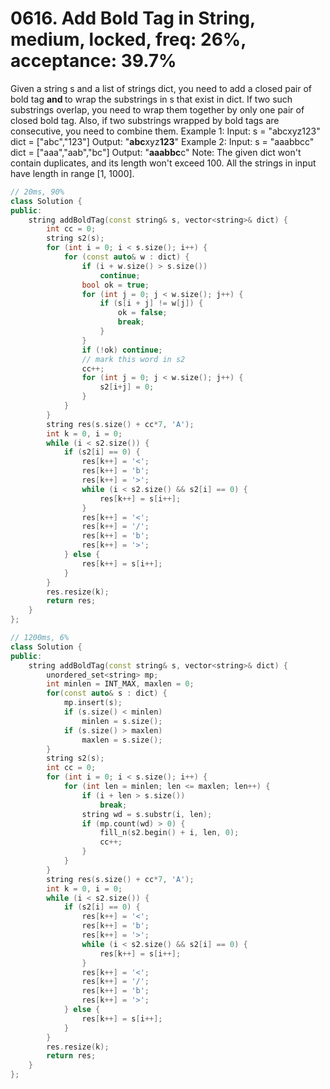 # 0616. Add Bold Tag in String, medium, locked, freq: 26%, acceptance: 39.7%

Given a string s and a list of strings dict, you need to add a closed pair of bold tag <b> and </b> to wrap the substrings in s that exist in dict. If two such substrings overlap, you need to wrap them together by only one pair of closed bold tag. Also, if two substrings wrapped by bold tags are consecutive, you need to combine them.
Example 1:
Input: 
s = "abcxyz123"
dict = ["abc","123"]
Output:
"<b>abc</b>xyz<b>123</b>"
Example 2:
Input: 
s = "aaabbcc"
dict = ["aaa","aab","bc"]
Output:
"<b>aaabbc</b>c"
Note:
The given dict won't contain duplicates, and its length won't exceed 100.
All the strings in input have length in range [1, 1000].

```c++
// 20ms, 90%
class Solution {
public:
    string addBoldTag(const string& s, vector<string>& dict) {
        int cc = 0;
        string s2(s);
        for (int i = 0; i < s.size(); i++) {
            for (const auto& w : dict) {
                if (i + w.size() > s.size())
                    continue;
                bool ok = true;
                for (int j = 0; j < w.size(); j++) {
                    if (s[i + j] != w[j]) {
                        ok = false;
                        break;
                    }
                }
                if (!ok) continue;
                // mark this word in s2
                cc++;
                for (int j = 0; j < w.size(); j++) {
                    s2[i+j] = 0;
                }
            }
        }
        string res(s.size() + cc*7, 'A');
        int k = 0, i = 0;
        while (i < s2.size()) {
            if (s2[i] == 0) {
                res[k++] = '<';
                res[k++] = 'b';
                res[k++] = '>';
                while (i < s2.size() && s2[i] == 0) {
                    res[k++] = s[i++];
                }
                res[k++] = '<';
                res[k++] = '/';
                res[k++] = 'b';
                res[k++] = '>';
            } else {
                res[k++] = s[i++];
            }
        }
        res.resize(k);
        return res;
    }
};

// 1200ms, 6%
class Solution {
public:
    string addBoldTag(const string& s, vector<string>& dict) {
        unordered_set<string> mp;
        int minlen = INT_MAX, maxlen = 0;
        for(const auto& s : dict) {
            mp.insert(s);
            if (s.size() < minlen)
                minlen = s.size();
            if (s.size() > maxlen)
                maxlen = s.size();
        }
        string s2(s);
        int cc = 0;
        for (int i = 0; i < s.size(); i++) {
            for (int len = minlen; len <= maxlen; len++) {
                if (i + len > s.size())
                    break;
                string wd = s.substr(i, len);
                if (mp.count(wd) > 0) {
                    fill_n(s2.begin() + i, len, 0);
                    cc++;
                }
            }
        }
        string res(s.size() + cc*7, 'A');
        int k = 0, i = 0;
        while (i < s2.size()) {
            if (s2[i] == 0) {
                res[k++] = '<';
                res[k++] = 'b';
                res[k++] = '>';
                while (i < s2.size() && s2[i] == 0) {
                    res[k++] = s[i++];
                }
                res[k++] = '<';
                res[k++] = '/';
                res[k++] = 'b';
                res[k++] = '>';
            } else {
                res[k++] = s[i++];
            }
        }
        res.resize(k);
        return res;
    }
};
```

